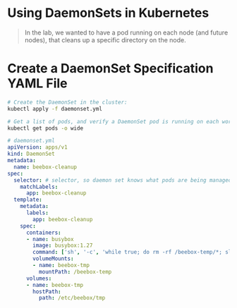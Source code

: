 Using DaemonSets in Kubernetes
===

> In the lab, we wanted to have a pod running on each node (and future nodes), that cleans up a specific directory on the node.


# Create a DaemonSet Specification YAML File

```sh
# Create the DaemonSet in the cluster:
kubectl apply -f daemonset.yml

# Get a list of pods, and verify a DaemonSet pod is running on each worker node:
kubectl get pods -o wide
```

```yml
# daemonset.yml
apiVersion: apps/v1
kind: DaemonSet
metadata:
  name: beebox-cleanup
spec:
  selector: # selector, so daemon set knows what pods are being managed by it.
    matchLabels:
      app: beebox-cleanup
  template:
    metadata:
      labels:
        app: beebox-cleanup
    spec:
      containers:
      - name: busybox
        image: busybox:1.27
        command: ['sh', '-c', 'while true; do rm -rf /beebox-temp/*; sleep 60; done']
        volumeMounts:
        - name: beebox-tmp
          mountPath: /beebox-temp
      volumes:
      - name: beebox-tmp
        hostPath:
          path: /etc/beebox/tmp
```